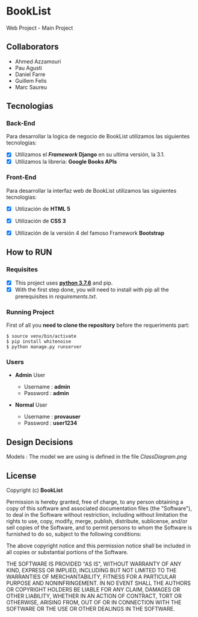 # BookList
Web Project - Main Project

## Collaborators
* Ahmed Azzamouri
* Pau Agusti
* Daniel Farre
* Guillem Felis
* Marc Saureu

## Tecnologias
### Back-End
Para desarrollar la logica de negocio de BookList utilizamos las siguientes tecnologias:
- [X] Utilizamos el ***Framework* Django** en su ultima versión, la 3.1.
- [X] Utilizamos la libreria: **Google Books APIs**

### Front-End
Para desarrollar la interfaz web de BookList utilizamos las siguientes tecnologias:
- [X] Utilización de **HTML 5**
- [X] Utilización de **CSS 3**
- [X] Utilización de la versión 4 del famoso Framework **Bootstrap**


## How to RUN
### Requisites
- [X] This project uses [**python 3.7.6**][1] and pip.
- [X] With the first step done, you will need to install with pip all the prerequisites in *requirements.txt*.

[1]: https://www.python.org/downloads/release/python-376/ "Download Python 3.7.6"
  
### Running Project
First of all you **need to clone the repository** before the requeriments part:  
```console
$ source venv/bin/activate
$ pip install whitenoise
$ python manage.py runserver
```

### Users

  - **Admin** User
    * Username : **admin**
    * Password : **admin**

  - **Normal** User
    * Username : **provauser**
    * Password : **user1234**

## Design Decisions
Models
:  The model we are using is defined in the file *ClassDiagram.png*

## License

Copyright (c) **BookList**

Permission is hereby granted, free of charge, to any person obtaining a copy
of this software and associated documentation files (the "Software"), to deal
in the Software without restriction, including without limitation the rights
to use, copy, modify, merge, publish, distribute, sublicense, and/or sell
copies of the Software, and to permit persons to whom the Software is
furnished to do so, subject to the following conditions:

The above copyright notice and this permission notice shall be included in all
copies or substantial portions of the Software.

THE SOFTWARE IS PROVIDED "AS IS", WITHOUT WARRANTY OF ANY KIND, EXPRESS OR
IMPLIED, INCLUDING BUT NOT LIMITED TO THE WARRANTIES OF MERCHANTABILITY,
FITNESS FOR A PARTICULAR PURPOSE AND NONINFRINGEMENT. IN NO EVENT SHALL THE
AUTHORS OR COPYRIGHT HOLDERS BE LIABLE FOR ANY CLAIM, DAMAGES OR OTHER
LIABILITY, WHETHER IN AN ACTION OF CONTRACT, TORT OR OTHERWISE, ARISING FROM,
OUT OF OR IN CONNECTION WITH THE SOFTWARE OR THE USE OR OTHER DEALINGS IN THE
SOFTWARE.
